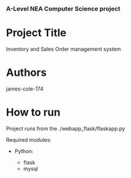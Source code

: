 ### A-Level NEA Computer Science project

# Project Title
Inventory and Sales Order management system

# Authors
james-cole-174

# How to run
Project runs from the ./webapp_flask/flaskapp.py

Required modules:

  - Python:
  
    - flask
    - mysql
